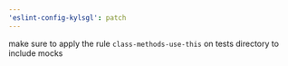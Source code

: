 ```yaml
---
'eslint-config-kylsgl': patch
---
```


make sure to apply the rule `class-methods-use-this` on tests directory to include mocks
